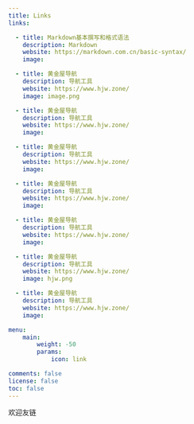 ```yaml
---
title: Links
links:

  - title: Markdown基本撰写和格式语法
    description: Markdown
    website: https://markdown.com.cn/basic-syntax/
    image: 

  - title: 黄金屋导航
    description: 导航工具
    website: https://www.hjw.zone/
    image: image.png

  - title: 黄金屋导航
    description: 导航工具
    website: https://www.hjw.zone/
    image: 

  - title: 黄金屋导航
    description: 导航工具
    website: https://www.hjw.zone/
    image: 

  - title: 黄金屋导航
    description: 导航工具
    website: https://www.hjw.zone/
    image: 

  - title: 黄金屋导航
    description: 导航工具
    website: https://www.hjw.zone/
    image: 

  - title: 黄金屋导航
    description: 导航工具
    website: https://www.hjw.zone/
    image: hjw.png

  - title: 黄金屋导航
    description: 导航工具
    website: https://www.hjw.zone/
    image: 

menu:
    main: 
        weight: -50
        params:
            icon: link

comments: false
license: false
toc: false
---
```


欢迎友链
